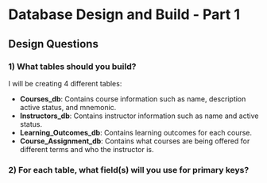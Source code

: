 # Database Design and Build - Part 1

## Design Questions

### 1) What tables should you build? 
I will be creating 4 different tables:  
- **Courses_db**: Contains course information such as name, description active status, and mnemonic.  
- **Instructors_db**: Contains instructor information such as name and active status.  
- **Learning_Outcomes_db**: Contains learning outcomes for each course.  
- **Course_Assignment_db**: Contains what courses are being offered for different terms and who the instructor is.  
      
### 2) For each table, what field(s) will you use for primary keys?  

